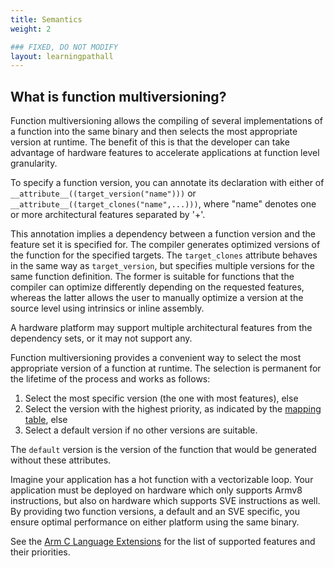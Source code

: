 ```yaml
---
title: Semantics
weight: 2

### FIXED, DO NOT MODIFY
layout: learningpathall
---
```


## What is function multiversioning?

Function multiversioning allows the compiling of several implementations of a function into the same binary and then selects the most appropriate version at runtime. The benefit of this is that the developer can take advantage of hardware features to accelerate applications at function level granularity.

To specify a function version, you can annotate its declaration with either of  `__attribute__((target_version("name")))` or `__attribute__((target_clones("name",...)))`, where "name" denotes one or more architectural features separated by '+'. 

This annotation implies a dependency between a function version and the feature set it is specified for. The compiler generates optimized versions of the function for the specified targets. The `target_clones` attribute behaves in the same way as `target_version`, but specifies multiple versions for the same function definition. The former is suitable for functions that the compiler can optimize differently depending on the requested features, whereas the latter allows the user to manually optimize a version at the source level using intrinsics or inline assembly.

A hardware platform may support multiple architectural features from the dependency sets, or it may not support any. 

Function multiversioning provides a convenient way to select the most appropriate version of a function at runtime. The selection is permanent for the lifetime of the process and works as follows:

1. Select the most specific version (the one with most features), else
2. Select the version with the highest priority, as indicated by the [mapping table](https://arm-software.github.io/acle/main/acle.html#mapping), else
3. Select a default version if no other versions are suitable.

The `default` version is the version of the function that would be generated without these attributes.

Imagine your application has a hot function with a vectorizable loop. Your application must be deployed on hardware which only supports Armv8 instructions, but also on hardware which supports SVE instructions as well. By providing two function versions, a default and an SVE specific, you ensure optimal performance on either platform using the same binary.

See the [Arm C Language Extensions](https://arm-software.github.io/acle/main/acle.html#mapping) for the list of supported features and their priorities.

